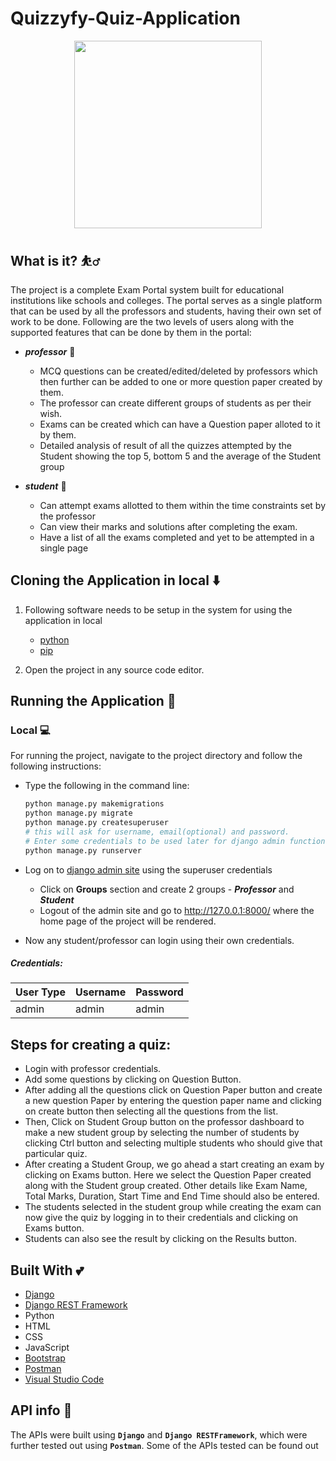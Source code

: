 # Quizzyfy-Quiz-Application
<p align='center'><img src='https://user-images.githubusercontent.com/46227193/133924458-d6f66df8-f0f8-4d56-951e-213200a2ad83.jpeg' width="300" ></p>

## What is it? ⛹️‍♂️
The project is a complete Exam Portal system built for educational institutions like schools and colleges. The portal serves as a single platform that can be used by all the professors and students, having their own set of work to be done. Following are the two levels of users along with the supported features that can be done by them in the portal:
* ***professor*** 👔

   * MCQ questions can be created/edited/deleted by professors which then further can be added to one or more question paper created by them.
   * The professor can create different groups of students as per their wish.
   * Exams can be created which can have a Question paper alloted to it by them.
   * Detailed analysis of result of all the quizzes attempted by the Student showing the top 5, bottom 5 and the average of the Student group 

* ***student*** 🧑‍
   * Can attempt exams allotted to them within the time constraints set by the professor
   * Can view their marks and solutions after completing the exam.
   * Have a list of all the exams completed and yet to be attempted in a single page 



## Cloning the Application in local ⬇️
1. Following software needs to be setup in the system for using the application in local
   * [python](https://www.python.org/downloads/)
   * [pip](https://pip.pypa.io/en/stable/installing/)
   
2. Open the project in any source code editor.


## Running the Application 🚚
### Local 💻
For running the project, navigate to the project directory and follow the following instructions:

* Type the following in the command line:
    ```sh
    python manage.py makemigrations
    python manage.py migrate
    python manage.py createsuperuser
    # this will ask for username, email(optional) and password. 
    # Enter some credentials to be used later for django admin functionality.
    python manage.py runserver
  ```

* Log on to [django admin site](http://127.0.0.1:8000/admin) using the superuser credentials
    * Click on **Groups** section and create 2 groups - ***Professor*** and ***Student***
    * Logout of the admin site and go to http://127.0.0.1:8000/ where the home page of the project will be rendered.

* Now any student/professor can login using their own credentials.


##### Credentials:
| User Type      | Username | Password |
| ----------- | ----------- | -----------|
| admin      | admin       | admin |


## Steps for creating a quiz:
* Login with professor credentials.
* Add some questions by clicking on Question Button.
* After adding all the questions click on Question Paper button and create a new question Paper by entering the question paper name and clicking on create button then selecting all the questions from the list.
* Then, Click on Student Group button on the professor dashboard to make a new student group by selecting the number of students by clicking Ctrl button and selecting multiple students who should give that particular quiz.
* After creating a Student Group, we go ahead a start creating an exam by clicking on Exams button. Here we select the Question Paper created along with the Student group created. Other details like Exam Name, Total Marks, Duration, Start Time and End Time should also be entered.
* The students selected in the student group while creating the exam can now give the quiz by logging in to their credentials and clicking on Exams button.
* Students can also see the result by clicking on the Results button.


## Built With 💕
* [Django](https://www.djangoproject.com/)
* [Django REST Framework](https://www.django-rest-framework.org/)
* Python
* HTML
* CSS
* JavaScript
* [Bootstrap](https://getbootstrap.com/)
* [Postman](https://www.postman.com/)
* [Visual Studio Code](https://code.visualstudio.com/)


## API info 👷
The APIs were built using **`Django`** and **`Django RESTFramework`**, which were further tested out using **`Postman`**. Some of the APIs tested can be found out

